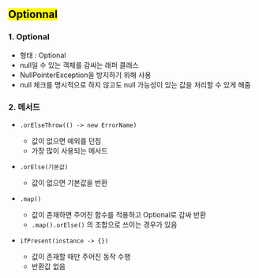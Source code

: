 ## <mark color="#fbc956">Optionnal</mark>

### 1. Optional

- 형태 : Optional <T>
- null일 수 있는 객체를 감싸는 래퍼 클래스
- NullPointerException을 방지하기 위해 사용
- null 체크를 명시적으로 하지 않고도 null 가능성이 있는 값을 처리할 수 있게 해줌

### 2. 메서드

- `.orElseThrow(() -> new ErrorName)`

  - 값이 없으면 예외를 던짐
  - 가장 많이 사용되는 메서드

- `.orElse(기본값)`

  - 값이 없으면 기본값을 반환

- `.map()`

  - 값이 존재하면 주어진 함수를 적용하고 Optional로 감싸 반환
  - `.map().orElse()` 의 조합으로 쓰이는 경우가 있음

- `ifPresent(instance -> {})`
  - 값이 존재할 때만 주어진 동작 수행
  - 반환값 없음
